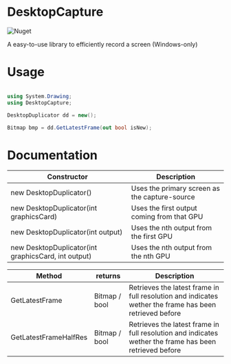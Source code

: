 # DesktopCapture

![Nuget](https://img.shields.io/nuget/dt/protoface.DesktopCapture)

A easy-to-use library to efficiently record a screen (Windows-only)

# Usage

```cs

using System.Drawing;
using DesktopCapture;

DesktopDuplicator dd = new();

Bitmap bmp = dd.GetLatestFrame(out bool isNew);


```

# Documentation

| Constructor | Description |
|-------------|-------------|
| new DesktopDuplicator() | Uses the primary screen as the capture-source |
| new DesktopDuplicator(int graphicsCard) | Uses the first output coming from that GPU |
| new DesktopDuplicator(int output) | Uses the nth output from the first GPU |
| new DesktopDuplicator(int graphicsCard, int output) | Uses the nth output from the nth GPU |

| Method | returns | Description |
|--------|---------|-------------|
| GetLatestFrame | Bitmap / bool | Retrieves the latest frame in full resolution and indicates wether the frame has been retrieved before
| GetLatestFrameHalfRes | Bitmap / bool | Retrieves the latest frame in full resolution and indicates wether the frame has been retrieved before
